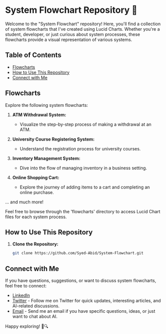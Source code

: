# System Flowchart Repository 🔄

Welcome to the "System Flowchart" repository! Here, you'll find a collection of system flowcharts that I've created using Lucid Charts. Whether you're a student, developer, or just curious about system processes, these flowcharts provide a visual representation of various systems.

## Table of Contents

- [Flowcharts](#flowcharts)
- [How to Use This Repository](#how-to-use-this-repository)
- [Connect with Me](#connect-with-me)

## Flowcharts

Explore the following system flowcharts:

1. **ATM Withdrawal System:**
   - Visualize the step-by-step process of making a withdrawal at an ATM.

2. **University Course Registering System:**
   - Understand the registration process for university courses.

3. **Inventory Management System:**
   - Dive into the flow of managing inventory in a business setting.

4. **Online Shopping Cart:**
   - Explore the journey of adding items to a cart and completing an online purchase.

... and much more!

Feel free to browse through the 'flowcharts' directory to access Lucid Chart files for each system process.

## How to Use This Repository

1. **Clone the Repository:**
   ```bash
   git clone https://github.com/Syed-Abid/System-Flowchart.git

## Connect with Me

If you have questions, suggestions, or want to discuss system flowcharts, feel free to connect:

- [LinkedIn](https://www.linkedin.com/in/yourprofile) 
- [Twitter](https://twitter.com/yourhandle) - Follow me on Twitter for quick updates, interesting articles, and AI-related discussions.
- [Email](mailto:youremail@example.com) - Send me an email if you have specific questions, ideas, or just want to chat about AI.

Happy exploring! 🔄🔍
